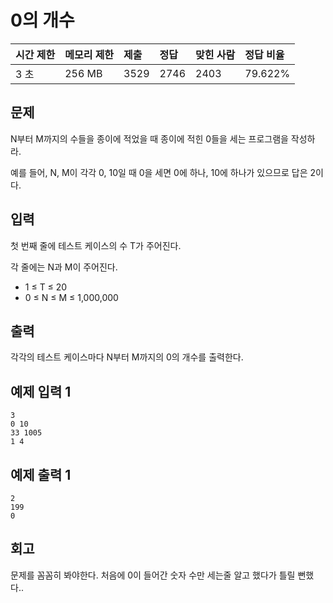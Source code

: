 # 0의 개수  

| 시간 제한 | 메모리 제한 | 제출 | 정답 | 맞힌 사람 | 정답 비율 |
| :-------- | :---------- | :--- | :--- | :-------- | :-------- |
| 3 초      | 256 MB      | 3529 | 2746 | 2403      | 79.622%   |

## 문제

N부터 M까지의 수들을 종이에 적었을 때 종이에 적힌 0들을 세는 프로그램을 작성하라.

예를 들어, N, M이 각각 0, 10일 때 0을 세면 0에 하나, 10에 하나가 있으므로 답은 2이다.

## 입력

첫 번째 줄에 테스트 케이스의 수 T가 주어진다.

각 줄에는 N과 M이 주어진다.

- 1 ≤ T ≤ 20
- 0 ≤ N ≤ M ≤ 1,000,000

## 출력

각각의 테스트 케이스마다 N부터 M까지의 0의 개수를 출력한다.

## 예제 입력 1

```
3
0 10
33 1005
1 4
```

## 예제 출력 1

```
2
199
0
```

## 회고

문제를 꼼꼼히 봐야한다. 처음에 0이 들어간 숫자 수만 세는줄 알고 했다가 틀릴 뻔했다..